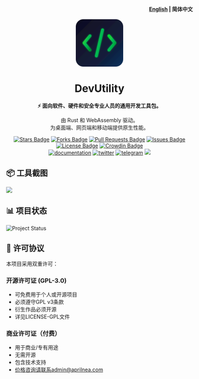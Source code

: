 <h4 align="right"><a href="./README_EN.md">English</a> | <strong>简体中文</strong></h4>
<p align="center">
    <img src=./dev-utility-tauri/icons/icon.png width=128/>
</p>
<h1 align="center">DevUtility</h1>
<p align="center"><strong>⚡ 面向软件、硬件和安全专业人员的通用开发工具包。</strong></p>
<p align="center">由 Rust 和 WebAssembly 驱动。<br/> 为桌面端、网页端和移动端提供原生性能。</p>
<p align="center">
  <a href="https://github.com/AprilNEA/DevUtility/stargazers"><img src="https://img.shields.io/github/stars/AprilNEA/DevUtility" alt="Stars Badge"/></a>
  <a href="https://github.com/AprilNEA/DevUtility/network/members"><img src="https://img.shields.io/github/forks/AprilNEA/DevUtility" alt="Forks Badge"/></a>
  <a href="https://github.com/AprilNEA/DevUtility/pulls"><img src="https://img.shields.io/github/issues-pr/AprilNEA/DevUtility" alt="Pull Requests Badge"/></a>
  <a href="https://github.com/AprilNEA/DevUtility/issues"><img src="https://img.shields.io/github/issues-closed/AprilNEA/DevUtility" alt="Issues Badge"/></a>
  <a href="https://github.com/AprilNEA/DevUtility/blob/master/LICENSE"><img src="https://img.shields.io/badge/License-Dual%20License-blue" alt="License Badge"/></a>
  <a href="https://translate.utility.dev"><img src="https://badges.crowdin.net/devutility/localized.svg" alt="Crowdin Badge"/></a>
  <br/> 
  <a href="https://utility.dev" target="_blank"><img alt="documentation" src="https://img.shields.io/badge/docs-online-brightgreen"></a>
  <a href="https://x.com/DevUtilityApp" target="_blank"><img alt="twitter" src="https://img.shields.io/twitter/follow/DevUtilityApp"></a>
  <a href="https://t.me/DevUtility" target="_blank"><img alt="telegram" src="https://img.shields.io/badge/channel-telegram-blueviolet?style=square&logo=Telegram"></a>
  <img src="https://hits.aprilnea.com/hits?url=https://github.com/AprilNEA/DevUtility" />
</p>

## 📦 工具截图

![](https://utility.dev/images/screenshots/v0-1-5/input-output-layout.png)

## 📊 项目状态

![Project Status](https://repobeats.axiom.co/api/embed/731fc03bff4e8b722fa66c9f2b25242f54cf7a50.svg "Repobeats analytics image")

## 📄 许可协议

本项目采用双重许可：

### 开源许可证 (GPL-3.0)

- 可免费用于个人或开源项目
- 必须遵守GPL v3条款
- 衍生作品必须开源
- 详见LICENSE-GPL文件

### 商业许可证（付费）

- 用于商业/专有用途
- 无需开源
- 包含技术支持
- 价格咨询请联系admin@aprilnea.com